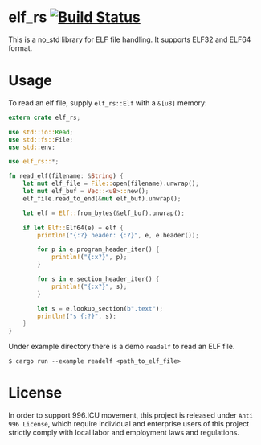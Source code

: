 elf_rs [![Build Status](https://travis-ci.com/vincenthouyi/elf_rs.svg?token=UBL21ZSzs6EH1xWep8q2&branch=master)](https://travis-ci.com/vincenthouyi/elf_rs)
===
This is a no_std library for ELF file handling.
It supports ELF32 and ELF64 format.

Usage
===
To read an elf file, supply `elf_rs::Elf` with a `&[u8]` memory:
```rust
extern crate elf_rs;

use std::io::Read;
use std::fs::File;
use std::env;

use elf_rs::*;

fn read_elf(filename: &String) {
    let mut elf_file = File::open(filename).unwrap();
    let mut elf_buf = Vec::<u8>::new();
    elf_file.read_to_end(&mut elf_buf).unwrap();

    let elf = Elf::from_bytes(&elf_buf).unwrap();

    if let Elf::Elf64(e) = elf {
        println!("{:?} header: {:?}", e, e.header());

        for p in e.program_header_iter() {
            println!("{:x?}", p);
        }

        for s in e.section_header_iter() {
            println!("{:x?}", s);
        }

        let s = e.lookup_section(b".text");
        println!("s {:?}", s);
    }
}
```
Under example directory there is a demo `readelf` to read an ELF file.
```
$ cargo run --example readelf <path_to_elf_file>
```


License
===
In order to support 996.ICU movement, this project is released under `Anti 996 License`, which require individual and enterprise users of this project strictly comply with local labor and employment laws and regulations.